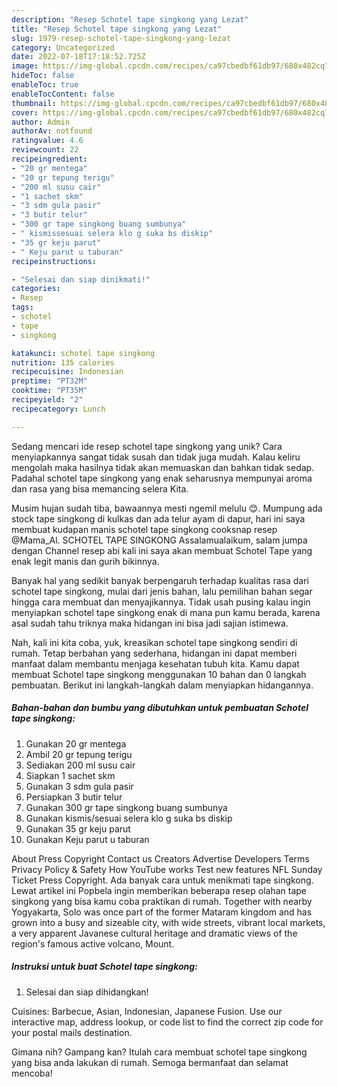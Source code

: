 ```yaml
---
description: "Resep Schotel tape singkong yang Lezat"
title: "Resep Schotel tape singkong yang Lezat"
slug: 1979-resep-schotel-tape-singkong-yang-lezat
category: Uncategorized
date: 2022-07-18T17:18:52.725Z
image: https://img-global.cpcdn.com/recipes/ca97cbedbf61db97/680x482cq70/schotel-tape-singkong-foto-resep-utama.jpg
hideToc: false
enableToc: true
enableTocContent: false
thumbnail: https://img-global.cpcdn.com/recipes/ca97cbedbf61db97/680x482cq70/schotel-tape-singkong-foto-resep-utama.jpg
cover: https://img-global.cpcdn.com/recipes/ca97cbedbf61db97/680x482cq70/schotel-tape-singkong-foto-resep-utama.jpg
author: Admin
authorAv: notfound
ratingvalue: 4.6
reviewcount: 22
recipeingredient:
- "20 gr mentega"
- "20 gr tepung terigu"
- "200 ml susu cair"
- "1 sachet skm"
- "3 sdm gula pasir"
- "3 butir telur"
- "300 gr tape singkong buang sumbunya"
- " kismissesuai selera klo g suka bs diskip"
- "35 gr keju parut"
- " Keju parut u taburan"
recipeinstructions:

- "Selesai dan siap dinikmati!"
categories:
- Resep
tags:
- schotel
- tape
- singkong

katakunci: schotel tape singkong 
nutrition: 135 calories
recipecuisine: Indonesian
preptime: "PT32M"
cooktime: "PT35M"
recipeyield: "2"
recipecategory: Lunch

---
```





Sedang mencari ide resep schotel tape singkong yang unik? Cara menyiapkannya sangat tidak susah dan tidak juga mudah. Kalau keliru mengolah maka hasilnya tidak akan memuaskan dan bahkan tidak sedap. Padahal schotel tape singkong yang enak seharusnya mempunyai aroma dan rasa yang bisa memancing selera Kita.





Musim hujan sudah tiba, bawaannya mesti ngemil melulu 😊. Mumpung ada stock tape singkong di kulkas dan ada telur ayam di dapur, hari ini saya membuat kudapan manis schotel tape singkong cooksnap resep @Mama_Al. SCHOTEL TAPE SINGKONG Assalamualaikum, salam jumpa dengan Channel resep abi kali ini saya akan membuat Schotel Tape yang enak legit manis dan gurih bikinnya.

Banyak hal yang sedikit banyak berpengaruh terhadap kualitas rasa dari schotel tape singkong, mulai dari jenis bahan, lalu pemilihan bahan segar hingga cara membuat dan menyajikannya. Tidak usah pusing kalau ingin menyiapkan schotel tape singkong enak di mana pun kamu berada, karena asal sudah tahu triknya maka hidangan ini bisa jadi sajian istimewa.






Nah, kali ini kita coba, yuk, kreasikan schotel tape singkong sendiri di rumah. Tetap berbahan yang sederhana, hidangan ini dapat memberi manfaat dalam membantu menjaga kesehatan tubuh kita. Kamu dapat membuat Schotel tape singkong menggunakan 10 bahan dan 0 langkah pembuatan. Berikut ini langkah-langkah dalam menyiapkan hidangannya.

<!--inarticleads1-->

##### Bahan-bahan dan bumbu yang dibutuhkan untuk pembuatan Schotel tape singkong:

1. Gunakan 20 gr mentega
1. Ambil 20 gr tepung terigu
1. Sediakan 200 ml susu cair
1. Siapkan 1 sachet skm
1. Gunakan 3 sdm gula pasir
1. Persiapkan 3 butir telur
1. Gunakan 300 gr tape singkong buang sumbunya
1. Gunakan  kismis/sesuai selera klo g suka bs diskip
1. Gunakan 35 gr keju parut
1. Gunakan  Keju parut u taburan


About Press Copyright Contact us Creators Advertise Developers Terms Privacy Policy &amp; Safety How YouTube works Test new features NFL Sunday Ticket Press Copyright. Ada banyak cara untuk menikmati tape singkong. Lewat artikel ini Popbela ingin memberikan beberapa resep olahan tape singkong yang bisa kamu coba praktikan di rumah. Together with nearby Yogyakarta, Solo was once part of the former Mataram kingdom and has grown into a busy and sizeable city, with wide streets, vibrant local markets, a very apparent Javanese cultural heritage and dramatic views of the region&#39;s famous active volcano, Mount. 

<!--inarticleads2-->

##### Instruksi untuk buat Schotel tape singkong:


1. Selesai dan siap dihidangkan!

Cuisines: Barbecue, Asian, Indonesian, Japanese Fusion. Use our interactive map, address lookup, or code list to find the correct zip code for your postal mails destination. 

Gimana nih? Gampang kan? Itulah cara membuat schotel tape singkong yang bisa anda lakukan di rumah. Semoga bermanfaat dan selamat mencoba!
